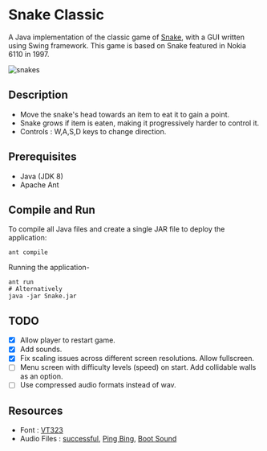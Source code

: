 # Snake Classic
A Java implementation of the classic game of [Snake](https://en.wikipedia.org/wiki/Snake_(video_game)), with a GUI written using Swing framework. This game is based on Snake featured in Nokia 6110 in 1997.

![snakes](https://i.imgur.com/GVEHqRH.png)

## Description
- Move the snake's head towards an item to eat it to gain a point.
- Snake grows if item is eaten, making it progressively harder to control it.
- Controls : W,A,S,D keys to change direction.

## Prerequisites
- Java (JDK 8)
- Apache Ant

## Compile and Run
To compile all Java files and create a single JAR file to deploy the application:
```
ant compile
```
Running the application-
```
ant run
# Alternatively
java -jar Snake.jar
```

## TODO
- [X] Allow player to restart game.
- [X] Add sounds.
- [X] Fix scaling issues across different screen resolutions. Allow fullscreen.
- [ ] Menu screen with difficulty levels (speed) on start. Add collidable walls as an option.
- [ ] Use compressed audio formats instead of wav.

## Resources
- Font : [VT323](https://fonts.google.com/specimen/VT323?selection.family=VT323)
- Audio Files : [successful](https://freesound.org/people/Kastenfrosch/sounds/162473/), [Ping Bing](https://freesound.org/people/GameAudio/sounds/220212/), [Boot Sound](https://freesound.org/people/GameAudio/sounds/220207/)
